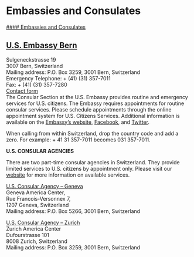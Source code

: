 # Embassies and Consulates

[#### Embassies and Consulates](javascript:void(0); "Embassies and Consulates")

## [U.S. Embassy Bern](https://ch.usembassy.gov/embassy/bern/)

Sulgeneckstrasse 19  
3007 Bern, Switzerland  
Mailing address: P.O. Box 3259, 3001 Bern, Switzerland  
Emergency Telephone: + (41) (31) 357-7011  
Fax: + (41) (31) 357-7280  
[Contact form](https://ch.usembassy.gov/u-s-citizen-services/contact-us-acs/)  
The Consular Section at the U.S. Embassy provides routine and emergency services for U.S. citizens. The Embassy requires appointments for routine consular services. Please schedule appointments through the online appointment system for U.S. Citizens Services. Additional information is available on the [Embassy’s website](http://ch.usembassy.gov/), [Facebook](https://www.facebook.com/USBotschaftBern), and [Twitter](https://twitter.com/USEmbassyBern).

When calling from within Switzerland, drop the country code and add a zero. For example: + 41 31 357-7011 becomes 031 357-7011.

**U.S. CONSULAR AGENCIES**

There are two part-time consular agencies in Switzerland. They provide limited services to U.S. citizens by appointment only. Please visit our [website](https://ch.usembassy.gov/u-s-citizen-services/) for more information on available services.

[U.S. Consular Agency – Geneva](https://ch.usembassy.gov/embassy/locations-in-switzerland/consular-agency-geneva/)  
Geneva America Center,  
Rue Francois-Versonnex 7,  
1207 Geneva, Switzerland   
Mailing address: P.O. Box 5266, 3001 Bern, Switzerland

[U.S. Consular Agency – Zurich](https://ch.usembassy.gov/embassy/locations-in-switzerland/ca-zrh/)  
Zurich America Center  
Dufourstrasse 101  
8008 Zurich, Switzerland  
Mailing address: P.O. Box 3259, 3001 Bern, Switzerland